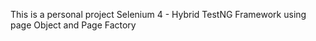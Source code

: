 This is a personal project
Selenium 4 - Hybrid TestNG Framework using page Object and Page Factory

